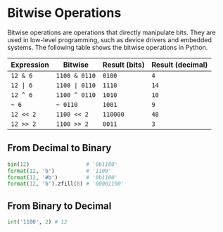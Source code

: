 # Bitwise Operations

Bitwise operations are operations that directly manipulate bits. They are used in low-level programming, such as device drivers and embedded systems. The following table shows the bitwise operations in Python.

| Expression | Bitwise        | Result (bits) | Result (decimal) |
| ---------- | -------------- | ------------- | ---------------- |
| `12 & 6`   | `1100 & 0110`  | `0100`        | `4`              |
| `12 \| 6`  | `1100 \| 0110` | `1110`        | `14`             |
| `12 ^ 6`   | `1100 ^ 0110`  | `1010`        | `10`             |
| `~ 6`      | `~ 0110`       | `1001`        | `9`              |
| `12 << 2`  | `1100 << 2`    | `110000`      | `48`             |
| `12 >> 2`  | `1100 >> 2`    | `0011`        | `3`              |

## From Decimal to Binary

```python
bin(12)                  # '0b1100'
format(12, 'b')          # '1100'
format(12, '#b')         # '0b1100'
format(12, 'b').zfill(8) # '00001100'
```

## From Binary to Decimal

```python
int('1100', 2) # 12
```
